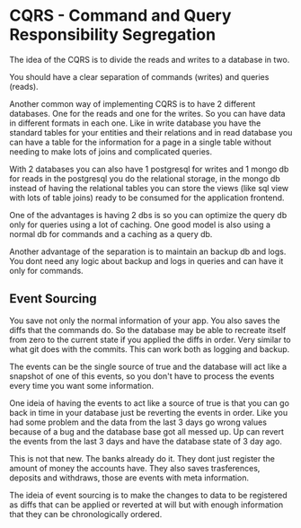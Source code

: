 # CQRS - Command and Query Responsibility Segregation

The idea of the CQRS is to divide the reads and writes to a database in two.

You should have a clear separation of commands (writes) and queries (reads).

Another common way of implementing CQRS is to have 2 different databases. One
for the reads and one for the writes. So you can have data in different formats
in each one. Like in write database you have the standard tables for your
entities and their relations and in read database you can have a table for
the information for a page in a single table without needing to make lots
of joins and complicated queries.

With 2 databases you can also have 1 postgresql for writes and 1 mongo db for reads
in the postgresql you do the relational storage, in the mongo db instead of having
the relational tables you can store the views (like sql view with lots of table
joins) ready to be consumed for the application frontend.

One of the advantages is having 2 dbs is so you can optimize the query db only for
queries using a lot of caching. One good model is also using a normal db for commands
and a caching as a query db.

Another advantage of the separation is to maintain an backup db and logs. You dont
need any logic about backup and logs in queries and can have it only for commands.

## Event Sourcing

You save not only the normal information of your app. You also saves the diffs that
the commands do. So the database may be able to recreate itself from zero to the
current state if you applied the diffs in order. Very similar to what git does with
the commits. This can work both as logging and backup.

The events can be the single source of true and the database will act like a
snapshot of one of this events, so you don't have to process the events every time
you want some information.

One ideia of having the events to act like a source of true is that you can go back
in time in your database just be reverting the events in order. Like you had some
problem and the data from the last 3 days go wrong values because of a bug and the
database base got all messed up. Up can revert the events from the last 3 days and
have the database state of 3 day ago.

This is not that new. The banks already do it. They dont just register the amount
of money the accounts have. They also saves trasferences, deposits and withdraws,
those are events with meta information.

The ideia of event sourcing is to make the changes to data to be registered as
diffs that can be applied or reverted at will but with enough information that
they can be chronologically ordered.
